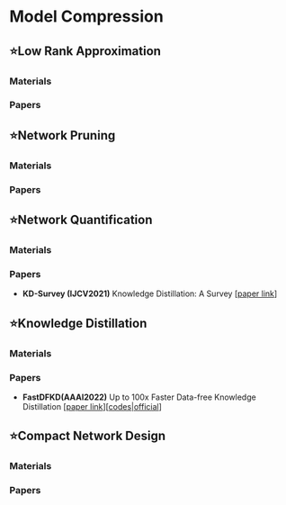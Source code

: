 # Model Compression


## ⭐Low Rank Approximation

### Materials

### Papers


## ⭐Network Pruning

### Materials

### Papers


## ⭐Network Quantification

### Materials

### Papers

* **KD-Survey (IJCV2021)** Knowledge Distillation: A Survey [[paper link](https://www.dcs.bbk.ac.uk/~sjmaybank/KD_Survey-arxiv.pdf)]


## ⭐Knowledge Distillation

### Materials

### Papers

* **FastDFKD(AAAI2022)** Up to 100x Faster Data-free Knowledge Distillation [[paper link](https://arxiv.org/pdf/2112.06253.pdf)][[codes|official](https://github.com/zju-vipa/Fast-Datafree)]

## ⭐Compact Network Design

### Materials

### Papers

